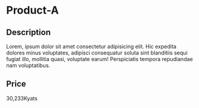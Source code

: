 # Product-A

## Description

Lorem, ipsum dolor sit amet consectetur adipisicing elit. Hic expedita dolores minus voluptates, adipisci consequatur soluta sint blanditiis sequi fugiat illo, mollitia quasi, voluptate earum! Perspiciatis tempora repudiandae nam voluptatibus.

## Price

30,233Kyats
